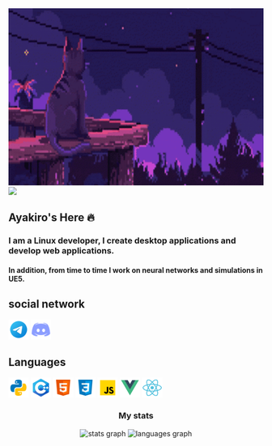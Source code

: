 <img src="caty.gif" height="350" width="860" />
<img src="https://raw.githubusercontent.com/innng/innng/master/assets/kyubey.gif" height="40" />


## Ayakiro's Here 🔥
### I am a Linux developer, I create desktop applications and develop web applications.
#### In addition, from time to time I work on neural networks and simulations in UE5.



## social network
<a style="color: transparent; text-decoration: none;" class="hidden_text" href="https://t.me/Ayakiro">
  <img src="image.png" width="40" height="40" alt="Telegram">
</a>
<a style="color: transparent; text-decoration: none;" class="hidden_text" href="https://discordapp.com/users/1ayakiro1">
  <img src="discord.svg" width="40" height="40" alt="Discord">
</a>


## Languages
<img src="python.svg" width="40" height="40" alt="python">   <img src="cpp.svg" width="40" height="40" alt="python">   <img src="html.svg" width="40" height="40" alt="python">   <img src="css.svg" width="40" height="40" alt="python">   <img src="js.svg" width="40" height="40" alt="python">   <img src="vue.svg" width="40" height="40" alt="python">   <img src="react.svg" width="40" height="40" alt="python"> 


<h3 align="center">My stats</h3>

<div align="center">
  <img src="https://github-readme-stats.vercel.app/api?username=1Ayakiro1&hide_title=false&hide_rank=false&show_icons=true&include_all_commits=true&count_private=true&disable_animations=false&theme=dracula&locale=en&hide_border=false&order=1" height="150" alt="stats graph"  />
  <img src="https://github-readme-stats.vercel.app/api/top-langs?username=1Ayakiro1&locale=en&hide_title=false&layout=compact&card_width=320&langs_count=5&theme=dracula&hide_border=false&order=2" height="150" alt="languages graph"  />
</div>

###

